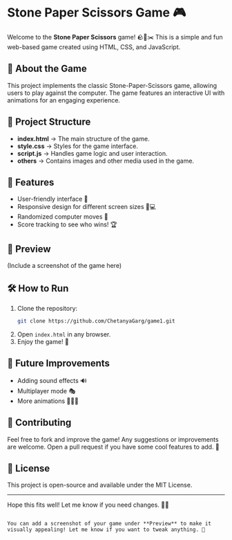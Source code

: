 # Stone Paper Scissors Game 🎮

Welcome to the **Stone Paper Scissors** game! 🪨📄✂️ This is a simple and fun web-based game created using HTML, CSS, and JavaScript.

## 📌 About the Game
This project implements the classic Stone-Paper-Scissors game, allowing users to play against the computer. The game features an interactive UI with animations for an engaging experience.

## 📂 Project Structure
- **index.html** → The main structure of the game.
- **style.css** → Styles for the game interface.
- **script.js** → Handles game logic and user interaction.
- **others** → Contains images and other media used in the game.

## 🚀 Features
- User-friendly interface 🎨
- Responsive design for different screen sizes 📱💻
- Randomized computer moves 🤖
- Score tracking to see who wins! 🏆

## 📸 Preview
(Include a screenshot of the game here)

## 🛠️ How to Run
1. Clone the repository:
   ```bash
   git clone https://github.com/ChetanyaGarg/game1.git
   ```
2. Open `index.html` in any browser.
3. Enjoy the game! 🎉

## 🎯 Future Improvements
- Adding sound effects 🔊
- Multiplayer mode 🎭
- More animations 🏃‍♂️💨

## 👏 Contributing
Feel free to fork and improve the game! Any suggestions or improvements are welcome. Open a pull request if you have some cool features to add. 🚀

## 📝 License
This project is open-source and available under the MIT License.

---

Hope this fits well! Let me know if you need changes. 🚀😃
```

You can add a screenshot of your game under **Preview** to make it visually appealing! Let me know if you want to tweak anything. 🚀
